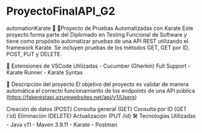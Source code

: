 # ProyectoFinalAPI_G2
automationKarate
🧪 🧪Proyecto de Pruebas Automatizadas con Karate
Este proyecto forma parte del Diplomado en Testing Funcional de Software y tiene como propósito automatizar pruebas de una API REST utilizando el framework Karate. Se incluyen pruebas de los métodos GET, GET por ID, POST, PUT y DELETE.

🧩 Extensiones de VSCode Utilizadas - Cucumber (Gherkin) Full Support - Karate Runner - Karate Syntax

📌 Descripción del proyecto
El objetivo del proyecto es validar de manera automática el correcto funcionamiento de los endpoints de una API pública (https://fakerestapi.azurewebsites.net/api/v1/Users)

Creación de datos (POST)
Consulta general (GET)
Consulta por ID (GET /:id)
Eliminación (DELETE)
Actualización (PUT /id)
🛠️ Tecnologias Utilizadas - Java v11 - Maven 3.9.11 - Karate - Postman
